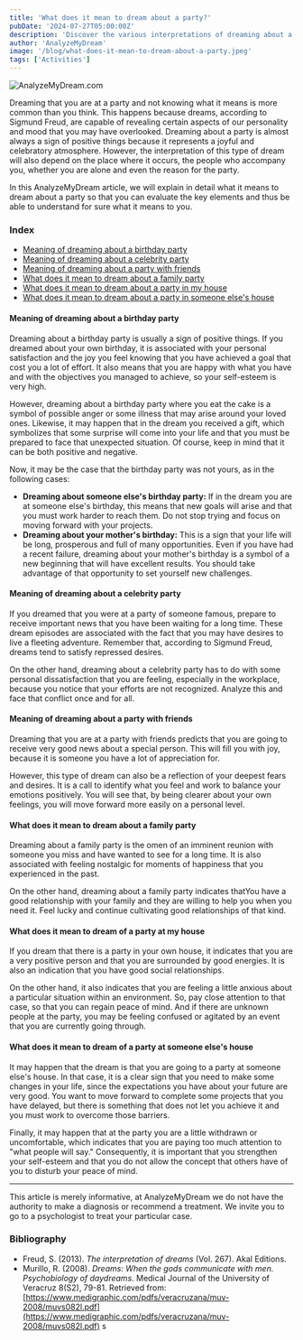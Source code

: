```yaml
---
title: 'What does it mean to dream about a party?'
pubDate: '2024-07-27T05:00:00Z'
description: 'Discover the various interpretations of dreaming about a party, from a birthday party to a party with friends and family.'
author: 'AnalyzeMyDream'
image: '/blog/what-does-it-mean-to-dream-about-a-party.jpeg'
tags: ['Activities']
---
```


![AnalyzeMyDream.com](/blog/what-does-it-mean-to-dream-about-a-party.jpeg)

Dreaming that you are at a party and not knowing what it means is more common than you think. This happens because dreams, according to Sigmund Freud, are capable of revealing certain aspects of our personality and mood that you may have overlooked. Dreaming about a party is almost always a sign of positive things because it represents a joyful and celebratory atmosphere. However, the interpretation of this type of dream will also depend on the place where it occurs, the people who accompany you, whether you are alone and even the reason for the party.

In this AnalyzeMyDream article, we will explain in detail what it means to dream about a party so that you can evaluate the key elements and thus be able to understand for sure what it means to you.

### Index

- [Meaning of dreaming about a birthday party](#meaning-of-dreaming-about-a-birthday-party)
- [Meaning of dreaming about a celebrity party](#meaning-of-dreaming-about-a-celebrity-party)
- [Meaning of dreaming about a party with friends](#meaning-of-dreaming-about-a-party-with-friends)
- [What does it mean to dream about a family party](#what-does-it-mean-to-dream-about-a-family-party)
- [What does it mean to dream about a party in my house](#what-does-it-mean-to-dream-about-a-party-in-my-house)
- [What does it mean to dream about a party in someone else's house](#what-does-it-mean-to-dream-about-a-party-in-someone-else's-house)

#### Meaning of dreaming about a birthday party

Dreaming about a birthday party is usually a sign of positive things. If you dreamed about your own birthday, it is associated with your personal satisfaction and the joy you feel knowing that you have achieved a goal that cost you a lot of effort. It also means that you are happy with what you have and with the objectives you managed to achieve, so your self-esteem is very high.

However, dreaming about a birthday party where you eat the cake is a symbol of possible anger or some illness that may arise around your loved ones. Likewise, it may happen that in the dream you received a gift, which symbolizes that some surprise will come into your life and that you must be prepared to face that unexpected situation. Of course, keep in mind that it can be both positive and negative.

Now, it may be the case that the birthday party was not yours, as in the following cases:

- **Dreaming about someone else's birthday party:** If in the dream you are at someone else's birthday, this means that new goals will arise and that you must work harder to reach them. Do not stop trying and focus on moving forward with your projects.
- **Dreaming about your mother's birthday:** This is a sign that your life will be long, prosperous and full of many opportunities. Even if you have had a recent failure, dreaming about your mother's birthday is a symbol of a new beginning that will have excellent results. You should take advantage of that opportunity to set yourself new challenges. 

#### Meaning of dreaming about a celebrity party

If you dreamed that you were at a party of someone famous, prepare to receive important news that you have been waiting for a long time. These dream episodes are associated with the fact that you may have desires to live a fleeting adventure. Remember that, according to Sigmund Freud, dreams tend to satisfy repressed desires.

On the other hand, dreaming about a celebrity party has to do with some personal dissatisfaction that you are feeling, especially in the workplace, because you notice that your efforts are not recognized. Analyze this and face that conflict once and for all. 

#### Meaning of dreaming about a party with friends

Dreaming that you are at a party with friends predicts that you are going to receive very good news about a special person. This will fill you with joy, because it is someone you have a lot of appreciation for.

However, this type of dream can also be a reflection of your deepest fears and desires. It is a call to identify what you feel and work to balance your emotions positively. You will see that, by being clearer about your own feelings, you will move forward more easily on a personal level.

#### What does it mean to dream about a family party

Dreaming about a family party is the omen of an imminent reunion with someone you miss and have wanted to see for a long time. It is also associated with feeling nostalgic for moments of happiness that you experienced in the past.

On the other hand, dreaming about a family party indicates thatYou have a good relationship with your family and they are willing to help you when you need it. Feel lucky and continue cultivating good relationships of that kind.

#### What does it mean to dream of a party at my house

If you dream that there is a party in your own house, it indicates that you are a very positive person and that you are surrounded by good energies. It is also an indication that you have good social relationships. 

On the other hand, it also indicates that you are feeling a little anxious about a particular situation within an environment. So, pay close attention to that case, so that you can regain peace of mind. And if there are unknown people at the party, you may be feeling confused or agitated by an event that you are currently going through.

#### What does it mean to dream of a party at someone else's house

It may happen that the dream is that you are going to a party at someone else's house. In that case, it is a clear sign that you need to make some changes in your life, since the expectations you have about your future are very good. You want to move forward to complete some projects that you have delayed, but there is something that does not let you achieve it and you must work to overcome those barriers.

Finally, it may happen that at the party you are a little withdrawn or uncomfortable, which indicates that you are paying too much attention to "what people will say." Consequently, it is important that you strengthen your self-esteem and that you do not allow the concept that others have of you to disturb your peace of mind.

---

This article is merely informative, at AnalyzeMyDream we do not have the authority to make a diagnosis or recommend a treatment. We invite you to go to a psychologist to treat your particular case.

### Bibliography

- Freud, S. (2013). *The interpretation of dreams* (Vol. 267). Akal Editions.
- Murillo, R. (2008). *Dreams: When the gods communicate with men. Psychobiology of daydreams*. Medical Journal of the University of Veracruz 8(S2), 79-81. Retrieved from: [https://www.medigraphic.com/pdfs/veracruzana/muv-2008/muvs082l.pdf](https://www.medigraphic.com/pdfs/veracruzana/muv-2008/muvs082l.pdf)
s